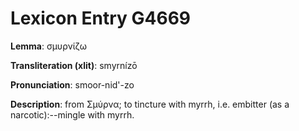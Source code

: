 # Lexicon Entry G4669

**Lemma**: σμυρνίζω

**Transliteration (xlit)**: smyrnízō

**Pronunciation**: smoor-nid'-zo

**Description**:
from Σμύρνα; to tincture with myrrh, i.e. embitter (as a narcotic):--mingle with myrrh.
